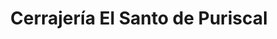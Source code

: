 ---
title: "Cerrajería El Santo de Puriscal"
url: /santiago/cerrajeria-el-santo-de-puriscal/
shop: Schlüsseldienst
---